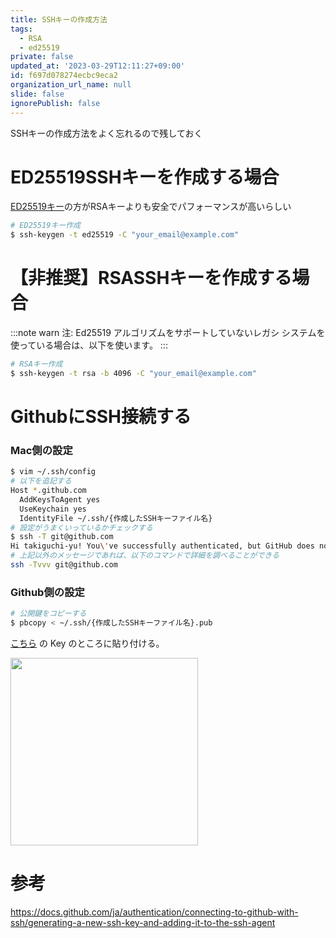 ```yaml
---
title: SSHキーの作成方法
tags:
  - RSA
  - ed25519
private: false
updated_at: '2023-03-29T12:11:27+09:00'
id: f697d078274ecbc9eca2
organization_url_name: null
slide: false
ignorePublish: false
---
```

SSHキーの作成方法をよく忘れるので残しておく

# ED25519SSHキーを作成する場合

[ED25519キー](https://ed25519.cr.yp.to/)の方がRSAキーよりも安全でパフォーマンスが高いらしい

```bash
# ED25519キー作成
$ ssh-keygen -t ed25519 -C "your_email@example.com"
```

# 【非推奨】RSASSHキーを作成する場合

:::note warn
注: Ed25519 アルゴリズムをサポートしていないレガシ システムを使っている場合は、以下を使います。
:::

```bash
# RSAキー作成
$ ssh-keygen -t rsa -b 4096 -C "your_email@example.com"
```

# GithubにSSH接続する

### Mac側の設定

```bash
$ vim ~/.ssh/config
# 以下を追記する
Host *.github.com
  AddKeysToAgent yes
  UseKeychain yes
  IdentityFile ~/.ssh/{作成したSSHキーファイル名}
# 設定がうまくいっているかチェックする
$ ssh -T git@github.com
Hi takiguchi-yu! You\'ve successfully authenticated, but GitHub does not provide shell access.
# 上記以外のメッセージであれば、以下のコマンドで詳細を調べることができる
ssh -Tvvv git@github.com
```

### Github側の設定

```bash
# 公開鍵をコピーする
$ pbcopy < ~/.ssh/{作成したSSHキーファイル名}.pub
```

[こちら](https://github.com/settings/ssh/new) の Key のところに貼り付ける。

<img src="https://qiita-image-store.s3.ap-northeast-1.amazonaws.com/0/59081/aa67ac89-753f-dd4b-8a2e-7dbc2410c91b.png" width=300>

# 参考

https://docs.github.com/ja/authentication/connecting-to-github-with-ssh/generating-a-new-ssh-key-and-adding-it-to-the-ssh-agent
